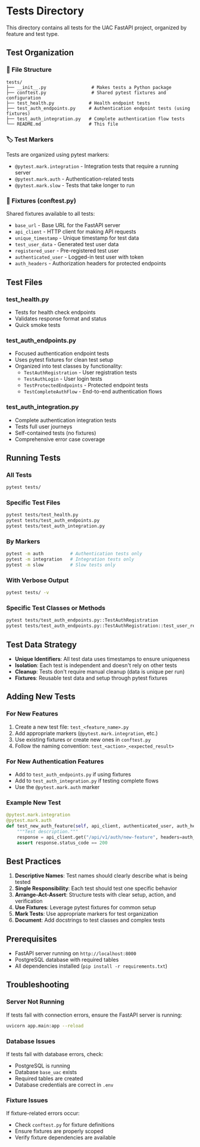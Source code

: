 # Tests Directory

This directory contains all tests for the UAC FastAPI project, organized by feature and test type.

## Test Organization

### 📁 File Structure

```
tests/
├── __init__.py                 # Makes tests a Python package
├── conftest.py                 # Shared pytest fixtures and configuration
├── test_health.py             # Health endpoint tests
├── test_auth_endpoints.py     # Authentication endpoint tests (using fixtures)
├── test_auth_integration.py   # Complete authentication flow tests
└── README.md                  # This file
```

### 🏷️ Test Markers

Tests are organized using pytest markers:

- `@pytest.mark.integration` - Integration tests that require a running server
- `@pytest.mark.auth` - Authentication-related tests
- `@pytest.mark.slow` - Tests that take longer to run

### 🔧 Fixtures (conftest.py)

Shared fixtures available to all tests:

- `base_url` - Base URL for the FastAPI server
- `api_client` - HTTP client for making API requests
- `unique_timestamp` - Unique timestamp for test data
- `test_user_data` - Generated test user data
- `registered_user` - Pre-registered test user
- `authenticated_user` - Logged-in test user with token
- `auth_headers` - Authorization headers for protected endpoints

## Test Files

### test_health.py
- Tests for health check endpoints
- Validates response format and status
- Quick smoke tests

### test_auth_endpoints.py
- Focused authentication endpoint tests
- Uses pytest fixtures for clean test setup
- Organized into test classes by functionality:
  - `TestAuthRegistration` - User registration tests
  - `TestAuthLogin` - User login tests
  - `TestProtectedEndpoints` - Protected endpoint tests
  - `TestCompleteAuthFlow` - End-to-end authentication flows

### test_auth_integration.py
- Complete authentication integration tests
- Tests full user journeys
- Self-contained tests (no fixtures)
- Comprehensive error case coverage

## Running Tests

### All Tests
```bash
pytest tests/
```

### Specific Test Files
```bash
pytest tests/test_health.py
pytest tests/test_auth_endpoints.py
pytest tests/test_auth_integration.py
```

### By Markers
```bash
pytest -m auth          # Authentication tests only
pytest -m integration   # Integration tests only
pytest -m slow          # Slow tests only
```

### With Verbose Output
```bash
pytest tests/ -v
```

### Specific Test Classes or Methods
```bash
pytest tests/test_auth_endpoints.py::TestAuthRegistration
pytest tests/test_auth_endpoints.py::TestAuthRegistration::test_user_registration_success
```

## Test Data Strategy

- **Unique Identifiers**: All test data uses timestamps to ensure uniqueness
- **Isolation**: Each test is independent and doesn't rely on other tests
- **Cleanup**: Tests don't require manual cleanup (data is unique per run)
- **Fixtures**: Reusable test data and setup through pytest fixtures

## Adding New Tests

### For New Features
1. Create a new test file: `test_<feature_name>.py`
2. Add appropriate markers (`@pytest.mark.integration`, etc.)
3. Use existing fixtures or create new ones in `conftest.py`
4. Follow the naming convention: `test_<action>_<expected_result>`

### For New Authentication Features
- Add to `test_auth_endpoints.py` if using fixtures
- Add to `test_auth_integration.py` if testing complete flows
- Use the `@pytest.mark.auth` marker

### Example New Test
```python
@pytest.mark.integration
@pytest.mark.auth
def test_new_auth_feature(self, api_client, authenticated_user, auth_headers):
    """Test description."""
    response = api_client.get("/api/v1/auth/new-feature", headers=auth_headers)
    assert response.status_code == 200
```

## Best Practices

1. **Descriptive Names**: Test names should clearly describe what is being tested
2. **Single Responsibility**: Each test should test one specific behavior
3. **Arrange-Act-Assert**: Structure tests with clear setup, action, and verification
4. **Use Fixtures**: Leverage pytest fixtures for common setup
5. **Mark Tests**: Use appropriate markers for test organization
6. **Document**: Add docstrings to test classes and complex tests

## Prerequisites

- FastAPI server running on `http://localhost:8000`
- PostgreSQL database with required tables
- All dependencies installed (`pip install -r requirements.txt`)

## Troubleshooting

### Server Not Running
If tests fail with connection errors, ensure the FastAPI server is running:
```bash
uvicorn app.main:app --reload
```

### Database Issues
If tests fail with database errors, check:
- PostgreSQL is running
- Database `base_uac` exists
- Required tables are created
- Database credentials are correct in `.env`

### Fixture Issues
If fixture-related errors occur:
- Check `conftest.py` for fixture definitions
- Ensure fixtures are properly scoped
- Verify fixture dependencies are available 